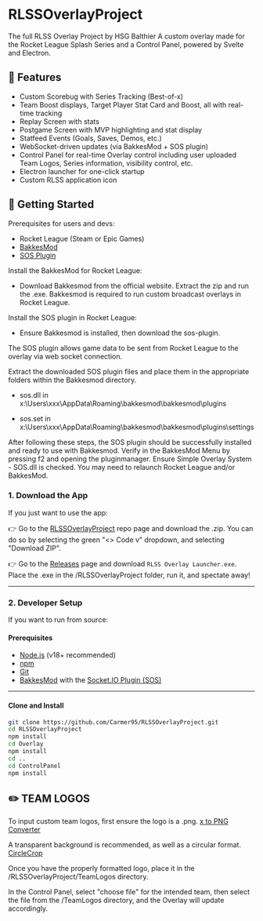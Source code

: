# RLSSOverlayProject
The full RLSS Overlay Project by HSG Balthier
A custom overlay made for the Rocket League Splash Series and a Control Panel, powered by Svelte and Electron.

## 🔧 Features

- Custom Scorebug with Series Tracking (Best-of-x)
- Team Boost displays, Target Player Stat Card and Boost, all with real-time tracking
- Replay Screen with stats
- Postgame Screen with MVP highlighting and stat display
- Statfeed Events (Goals, Saves, Demos, etc.)
- WebSocket-driven updates (via BakkesMod + SOS plugin)
- Control Panel for real-time Overlay control including user uploaded Team Logos, Series information, visibility control, etc.
- Electron launcher for one-click startup
- Custom RLSS application icon

## 🚀 Getting Started

Prerequisites for users and devs: 
- Rocket League (Steam or Epic Games)
- [BakkesMod](https://www.bakkesmod.com/)
- [SOS Plugin](https://gitlab.com/bakkesplugins/sos/sos-plugin)


Install the BakkesMod for Rocket League:

- Download Bakkesmod from the official website. Extract the zip and run the .exe. Bakkesmod is required to run custom broadcast overlays in Rocket League. 


Install the SOS plugin in Rocket League:

- Ensure Bakkesmod is installed, then download the sos-plugin.


The SOS plugin allows game data to be sent from Rocket League to the overlay via web socket connection.


Extract the downloaded SOS plugin files and place them in the appropriate folders within the Bakkesmod directory. 

- sos.dll in x:\Users\xxx\AppData\Roaming\bakkesmod\bakkesmod\plugins

- sos.set in x:\Users\xxx\AppData\Roaming\bakkesmod\bakkesmod\plugins\settings


After following these steps, the SOS plugin should be successfully installed and ready to use with Bakkesmod. Verify in the BakkesMod Menu by pressing
f2 and opening the pluginmanager. Ensure Simple Overlay System - SOS.dll is checked. You may need to relaunch Rocket League and/or BakkesMod.

### 1. Download the App

If you just want to use the app:

👉 Go to the [RLSSOverlayProject](https://github.com/Carmer95/RLSSOverlayProject) repo page and download the .zip. You can do so by selecting the green "<> Code v" dropdown, and selecting "Download ZIP".

👉 Go to the [Releases](https://github.com/Carmer95/RLSSOverlayProject/releases) page and download `RLSS Overlay Launcher.exe`.  
Place the .exe in the /RLSSOverlayProject folder, run it, and spectate away!

---

### 2. Developer Setup

If you want to run from source:

#### Prerequisites

- [Node.js](https://nodejs.org/) (v18+ recommended)
- [npm](https://www.npmjs.com/)
- [Git](https://git-scm.com/)
- [BakkesMod](https://bakkesmod.com/) with the [Socket.IO Plugin (SOS)](https://gitlab.com/bakkesplugins/sos/sos-plugin)

---

#### Clone and Install

```bash
git clone https://github.com/Carmer95/RLSSOverlayProject.git
cd RLSSOverlayProject
npm install
cd Overlay
npm install
cd ..
cd ControlPanel
npm install
```

## ✏️ TEAM LOGOS

To input custom team logos, first ensure the logo is a .png. 
[x to PNG Converter](https://onlinepngtools.com/#tools)

A transparent background is recommended, as well as a circular format. 
[CircleCrop](https://crop-circle.imageonline.co/)

Once you have the properly formatted logo, place it in the /RLSSOverlayProject/TeamLogos directory. 

In the Control Panel, select "choose file" for the intended team, then select the file from the /TeamLogos directory, and the Overlay will update accordingly.

